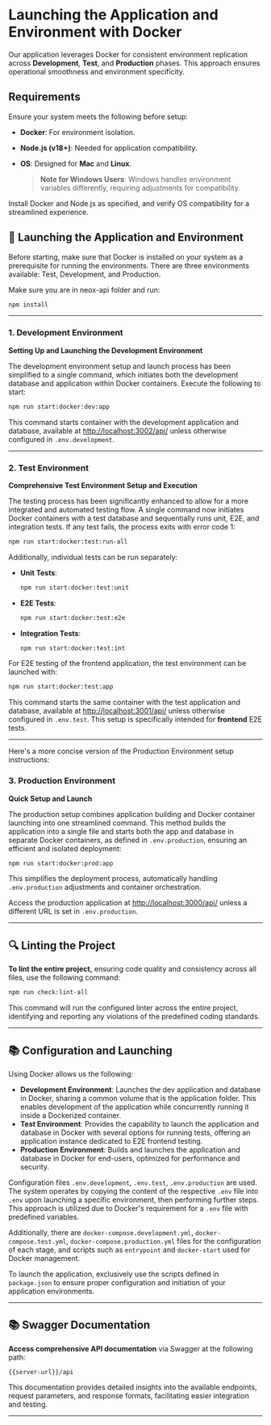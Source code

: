# Launching the Application and Environment with Docker

Our application leverages Docker for consistent environment replication across **Development**, **Test**, and **Production** phases. This approach ensures operational smoothness and environment specificity.

## Requirements

Ensure your system meets the following before setup:

- **Docker**: For environment isolation.
- **Node.js (v18+)**: Needed for application compatibility.
- **OS**: Designed for **Mac** and **Linux**.

  > **Note for Windows Users**: Windows handles environment variables differently, requiring adjustments for compatibility.

Install Docker and Node.js as specified, and verify OS compatibility for a streamlined experience.


## 🚀 Launching the Application and Environment

Before starting, make sure that Docker is installed on your system as a prerequisite for running the environments. There are three environments available: Test, Development, and Production.

Make sure you are in neox-api folder and run:
   ```bash
   npm install
   ```


---
### 1. Development Environment

**Setting Up and Launching the Development Environment**

   The development environment setup and launch process has been simplified to a single command, which initiates both the development database and application within Docker containers. Execute the following to start:

   ```bash
   npm run start:docker:dev:app
   ```
This command starts container with the development application and database, available at [http://localhost:3002/api/](http://localhost:3002/api/) unless otherwise configured in `.env.development`.

---
### 2. Test Environment

**Comprehensive Test Environment Setup and Execution**

The testing process has been significantly enhanced to allow for a more integrated and automated testing flow. A single command now initiates Docker containers with a test database and sequentially runs unit, E2E, and integration tests. If any test fails, the process exits with error code 1:

   ```bash
   npm run start:docker:test:run-all
   ```

Additionally, individual tests can be run separately:

- **Unit Tests**:
  ```bash
  npm run start:docker:test:unit
  ```
- **E2E Tests**:
  ```bash
  npm run start:docker:test:e2e
  ```
- **Integration Tests**:
  ```bash
  npm run start:docker:test:int
  ```

For E2E testing of the frontend application, the test environment can be launched with:

```bash
npm run start:docker:test:app
```

This command starts the same container with the test application and database, available at [http://localhost:3001/api/](http://localhost:3001/api/) unless otherwise configured in `.env.test`. This setup is specifically intended for **frontend** E2E tests.


---

Here's a more concise version of the Production Environment setup instructions:


### 3. Production Environment

**Quick Setup and Launch**

The production setup combines application building and Docker container launching into one streamlined command. This method builds the application into a single file and starts both the app and database in separate Docker containers, as defined in `.env.production`, ensuring an efficient and isolated deployment:

```bash
npm run start:docker:prod:app
```

This simplifies the deployment process, automatically handling `.env.production` adjustments and container orchestration.

Access the production application at [http://localhost:3000/api/](http://localhost:3000/api/) unless a different URL is set in `.env.production`.

---

## 🔍 Linting the Project

**To lint the entire project,** ensuring code quality and consistency across all files, use the following command:

   ```bash
   npm run check:lint-all 
   ```
This command will run the configured linter across the entire project, identifying and reporting any violations of the predefined coding standards.

---
## 📚 Configuration and Launching

Using Docker allows us the following:

- **Development Environment**: Launches the dev application and database in Docker, sharing a common volume that is the application folder. This enables development of the application while concurrently running it inside a Dockerized container.
- **Test Environment**: Provides the capability to launch the application and database in Docker with several options for running tests, offering an application instance dedicated to E2E frontend testing.
- **Production Environment**: Builds and launches the application and database in Docker for end-users, optimized for performance and security.

Configuration files `.env.development`, `.env.test`, `.env.production` are used. The system operates by copying the content of the respective `.env` file into `.env` upon launching a specific environment, then performing further steps. This approach is utilized due to Docker's requirement for a `.env` file with predefined variables.

Additionally, there are `docker-compose.development.yml`, `docker-compose.test.yml`, `docker-compose.production.yml` files for the configuration of each stage, and scripts such as `entrypoint` and `docker-start` used for Docker management.

To launch the application, exclusively use the scripts defined in `package.json` to ensure proper configuration and initiation of your application environments.

---

## 📚 Swagger Documentation

**Access comprehensive API documentation** via Swagger at the following path:

   ```
   {{server-url}}/api
   ```

This documentation provides detailed insights into the available endpoints, request parameters, and response formats, facilitating easier integration and testing.

---
